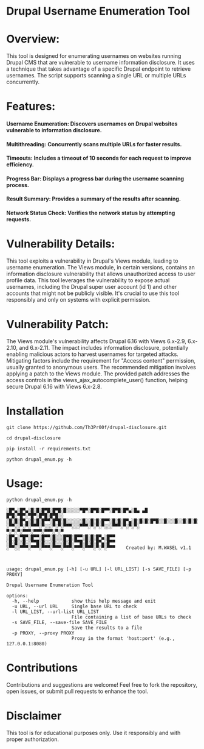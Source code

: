 # Drupal Username Enumeration Tool

# Overview:

This tool is designed for enumerating usernames on websites running Drupal CMS that are vulnerable to username information disclosure. It uses a technique that takes advantage of a specific Drupal endpoint to retrieve usernames. The script supports scanning a single URL or multiple URLs concurrently.


# Features:

#### Username Enumeration: Discovers usernames on Drupal websites vulnerable to information disclosure.

#### Multithreading: Concurrently scans multiple URLs for faster results.

#### Timeouts: Includes a timeout of 10 seconds for each request to improve efficiency.

#### Progress Bar: Displays a progress bar during the username scanning process.

#### Result Summary: Provides a summary of the results after scanning.

#### Network Status Check: Verifies the network status by attempting requests.

# Vulnerability Details:

This tool exploits a vulnerability in Drupal's Views module, leading to username enumeration. The Views module, in certain versions, contains an information disclosure vulnerability that allows unauthorized access to user profile data. This tool leverages the vulnerability to expose actual usernames, including the Drupal super user account (id 1) and other accounts that might not be publicly visible. It's crucial to use this tool responsibly and only on systems with explicit permission.

# Vulnerability Patch:

The Views module's vulnerability affects Drupal 6.16 with Views 6.x-2.9, 6.x-2.10, and 6.x-2.11. The impact includes information disclosure, potentially enabling malicious actors to harvest usernames for targeted attacks. Mitigating factors include the requirement for "Access content" permission, usually granted to anonymous users. The recommended mitigation involves applying a patch to the Views module. The provided patch addresses the access controls in the views_ajax_autocomplete_user() function, helping secure Drupal 6.16 with Views 6.x-2.8.

# Installation

```git clone https://github.com/Th3Pr00f/drupal-disclosure.git```

```cd drupal-disclosure```

```pip install -r requirements.txt```

```python drupal_enum.py -h```

# Usage:
``` 
python drupal_enum.py -h

░█▀▄░█▀▄░█░█░█▀█░█▀█░█░░░░░▀█▀░█▀█░█▀▀░█▀█░█▀▄░█▄ ▄█ █▀█░▀█▀░▀█▀░█▀█░█▀█░░
░█░█░█▀▄░█░█░█▀▀░█▀█░█░░░░░░█░░█░█░█▀▀░█░█░█▀▄░█░█░█░█▀█░░█░░░█░░█░█░█░█░░
░▀▀░░▀░▀░▀▀▀░▀░░░▀░▀░▀▀▀░░░▀▀▀░▀░▀░▀░░░▀▀▀░▀░▀░▀░  ▀░▀░▀░▀▀▀░▀▀▀░▀▀▀░▀░▀
░█▀▄░▀█▀░█▀▀░█▀▀░█░░░█▀█░█▀▀░█░█░█▀▄░█▀▀
░█░█░░█░░▀▀█░█░░░█░░░█░█░▀▀█░█░█░█▀▄░█▀▀
░▀▀░░▀▀▀░▀▀▀░▀▀▀░▀▀▀░▀▀▀░▀▀▀░▀▀▀░▀░▀░▀▀▀    Created by: M.WASEL v1.1



usage: drupal_enum.py [-h] [-u URL] [-l URL_LIST] [-s SAVE_FILE] [-p PROXY]

Drupal Username Enumeration Tool

options:
  -h, --help            show this help message and exit
  -u URL, --url URL     Single base URL to check
  -l URL_LIST, --url-list URL_LIST
                        File containing a list of base URLs to check
  -s SAVE_FILE, --save-file SAVE_FILE
                        Save the results to a file
  -p PROXY, --proxy PROXY
                        Proxy in the format 'host:port' (e.g., 127.0.0.1:8080)
``` 

# Contributions

Contributions and suggestions are welcome! Feel free to fork the repository, open issues, or submit pull requests to enhance the tool.

# Disclaimer

This tool is for educational purposes only. Use it responsibly and with proper authorization.
